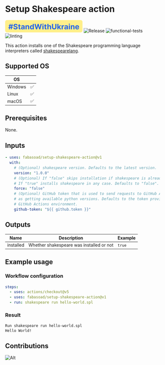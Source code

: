 # Setup Shakespeare action

[![Stand With Ukraine](https://raw.githubusercontent.com/vshymanskyy/StandWithUkraine/main/badges/StandWithUkraine.svg)](https://stand-with-ukraine.pp.ua)
![Release](https://img.shields.io/github/v/release/fabasoad/setup-shakespeare-action?include_prereleases)
![functional-tests](https://github.com/fabasoad/setup-shakespeare-action/actions/workflows/functional-tests.yml/badge.svg)
![linting](https://github.com/fabasoad/setup-shakespeare-action/actions/workflows/linting.yml/badge.svg)

This action installs one of the Shakespeare programming language interpreters
called [shakespearelang](https://pypi.org/project/shakespearelang/).

## Supported OS

<!-- prettier-ignore-start -->
| OS      |                    |
|---------|--------------------|
| Windows | :white_check_mark: |
| Linux   | :white_check_mark: |
| macOS   | :white_check_mark: |
<!-- prettier-ignore-end -->

## Prerequisites

None.

## Inputs

```yaml
- uses: fabasoad/setup-shakespeare-action@v1
  with:
    # (Optional) shakespeare version. Defaults to the latest version.
    version: "1.0.0"
    # (Optional) If "false" skips installation if shakespeare is already installed.
    # If "true" installs shakespeare in any case. Defaults to "false".
    force: "false"
    # (Optional) GitHub token that is used to send requests to GitHub API such
    # as getting available python versions. Defaults to the token provided by
    # GitHub Actions environment.
    github-token: "${{ github.token }}"
```

## Outputs

<!-- prettier-ignore-start -->
| Name      | Description                              | Example |
|-----------|------------------------------------------|---------|
| installed | Whether shakespeare was installed or not | `true`  |
<!-- prettier-ignore-end -->

## Example usage

### Workflow configuration

```yaml
steps:
  - uses: actions/checkout@v5
  - uses: fabasoad/setup-shakespeare-action@v1
  - run: shakespeare run hello-world.spl
```

### Result

```shell
Run shakespeare run hello-world.spl
Hello World!
```

## Contributions

![Alt](https://repobeats.axiom.co/api/embed/888da4b485e965e05dd98cb61bb3810fc3f0ef0d.svg "Repobeats analytics image")
